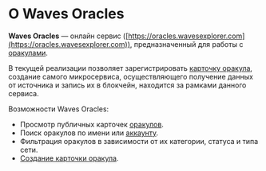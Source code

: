 # О Waves Oracles

**Waves Oracles** — онлайн сервис ([https://oracles.wavesexplorer.com](https://oracles.wavesexplorer.com)), предназначенный для работы с [оракулами](/blockchain/oracle.md).

В текущей реализации позволяет зарегистрировать [карточку оракула](/waves-oracles/oracle-card.md), создание самого микросервиса, осуществляющего получение данных от источника и запись их в блокчейн, находится за рамками данного сервиса.

Возможности Waves Oracles:

- Просмотр публичных карточек [оракулов](/blockchain/oracle.md).
- Поиск оракулов по имени или [аккаунту](/blockchain/account.md).
- Фильтрация оракулов в зависимости от их категории, статуса и типа сети.
- [Создание карточки оракула](/waves-oracles/create-an-oracle-card-with-waves-oracle.md).
